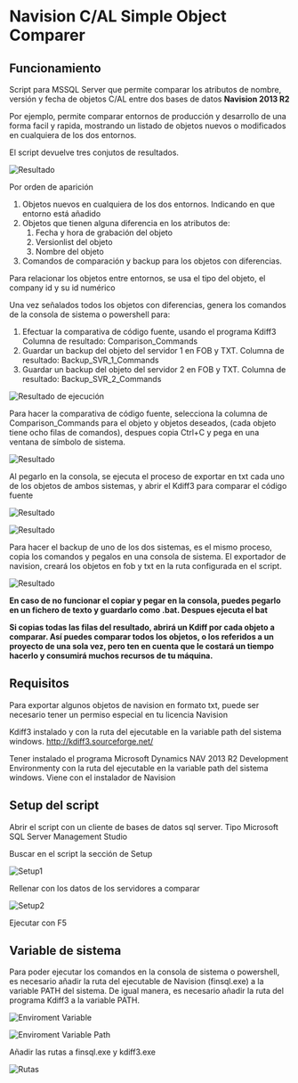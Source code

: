 # Navision C/AL Simple Object Comparer

## Funcionamiento ##

Script para MSSQL Server que permite comparar los atributos de nombre, versión y fecha de objetos C/AL entre dos bases de datos **Navision 2013 R2**

Por ejemplo, permite comparar entornos de producción y desarrollo de una forma facil y rapida, mostrando un listado de objetos nuevos o modificados en cualquiera de los dos entornos.

El script devuelve tres conjutos de resultados.

![Resultado](./img/Example_01.JPG)

Por orden de aparición

1. Objetos nuevos en cualquiera de los dos entornos. Indicando en que entorno está añadido
1. Objetos que tienen alguna diferencia en los atributos de:
	1. Fecha y hora de grabación del objeto
	1. Versionlist del objeto
	1. Nombre del objeto
1. Comandos de comparación y backup para los objetos con diferencias.	

Para relacionar los objetos entre entornos, se usa el tipo del objeto, el company id y su id numérico

Una vez señalados todos los objetos con diferencias, genera los comandos de la consola de sistema o powershell para:

1. Efectuar la comparativa de código fuente, usando el programa Kdiff3 
Columna de resultado: Comparison_Commands
1. Guardar un backup del objeto del servidor 1 en FOB y TXT.
Columna de resultado: Backup_SVR_1_Commands
1. Guardar un backup del objeto del servidor 2 en FOB y TXT.
Columna de resultado: Backup_SVR_2_Commands

![Resultado de ejecución](./img/Comparer_Script_img_02.jpg)

Para hacer la comparativa de código fuente, selecciona la columna de Comparison_Commands para el objeto y objetos deseados, (cada objeto tiene ocho filas de comandos), despues copia Ctrl+C y pega en una ventana de símbolo de sistema. 

![Resultado](./img/Example_02.JPG)

Al pegarlo en la consola, se ejecuta el proceso de exportar en txt cada uno de los objetos de ambos sistemas, y abrir el Kdiff3 para comparar el código fuente

![Resultado](./img/Example_03.JPG)

![Resultado](./img/Example_05.JPG)

Para hacer el backup de uno de los dos sistemas, es el mismo proceso, copia los comandos y pegalos en una consola de sistema. El exportador de navision, creará los objetos en fob y txt en la ruta configurada en el script.

![Resultado](./img/Example_04.JPG)

**En caso de no funcionar el copiar y pegar en la consola, puedes pegarlo en un fichero de texto y guardarlo como .bat. Despues ejecuta el bat**

**Si copias todas las filas del resultado, abrirá un Kdiff por cada objeto a comparar. Así puedes comparar todos los objetos, o los referidos a un proyecto de una sola vez, pero ten en cuenta que le costará un tiempo hacerlo y consumirá muchos recursos de tu máquina.**

## Requisitos ##

Para exportar algunos objetos de navision en formato txt, puede ser necesario tener un permiso especial en tu licencia Navision

Kdiff3 instalado y con la ruta del ejecutable en la variable path del sistema windows.
http://kdiff3.sourceforge.net/

Tener instalado el programa Microsoft Dynamics NAV 2013 R2 Development Environmenty con la ruta del ejecutable en la variable path del sistema windows.
Viene con el instalador de Navision

## Setup del script ##

Abrir el script con un cliente de bases de datos sql server. Tipo Microsoft SQL Server Management Studio

Buscar en el script la sección de Setup

![Setup1](./img/Setup_01.JPG)

Rellenar con los datos de los servidores a comparar

![Setup2](./img/Setup_02.JPG)

Ejecutar con F5

## Variable de sistema ##

Para poder ejecutar los comandos en la consola de sistema o powershell, es necesario añadir la ruta del ejecutable de Navision (finsql.exe) a la variable PATH del sistema. De igual manera, es necesario añadir la ruta del programa Kdiff3 a la variable PATH.

![Enviroment Variable](./img/environment-variables.jpg)

![Enviroment Variable Path](./img/environment-variables-dialog.jpg)

Añadir las rutas a finsql.exe y kdiff3.exe

![Rutas](./img/System_env_path.JPG)